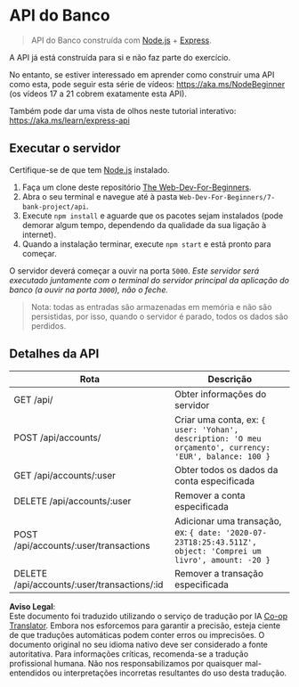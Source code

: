 <!--
CO_OP_TRANSLATOR_METADATA:
{
  "original_hash": "9884f8c8a61cf56214450f8b16a094ce",
  "translation_date": "2025-08-24T13:26:41+00:00",
  "source_file": "7-bank-project/api/README.md",
  "language_code": "pt"
}
-->
# API do Banco

> API do Banco construída com [Node.js](https://nodejs.org) + [Express](https://expressjs.com/).

A API já está construída para si e não faz parte do exercício.

No entanto, se estiver interessado em aprender como construir uma API como esta, pode seguir esta série de vídeos: https://aka.ms/NodeBeginner (os vídeos 17 a 21 cobrem exatamente esta API).

Também pode dar uma vista de olhos neste tutorial interativo: https://aka.ms/learn/express-api

## Executar o servidor

Certifique-se de que tem [Node.js](https://nodejs.org) instalado.

1. Faça um clone deste repositório [The Web-Dev-For-Beginners](https://github.com/microsoft/Web-Dev-For-Beginners).
2. Abra o seu terminal e navegue até à pasta `Web-Dev-For-Beginners/7-bank-project/api`.
3. Execute `npm install` e aguarde que os pacotes sejam instalados (pode demorar algum tempo, dependendo da qualidade da sua ligação à internet).
4. Quando a instalação terminar, execute `npm start` e está pronto para começar.

O servidor deverá começar a ouvir na porta `5000`.
*Este servidor será executado juntamente com o terminal do servidor principal da aplicação do banco (a ouvir na porta `3000`), não o feche.*

> Nota: todas as entradas são armazenadas em memória e não são persistidas, por isso, quando o servidor é parado, todos os dados são perdidos.

## Detalhes da API

Rota                                         | Descrição
---------------------------------------------|------------------------------------
GET    /api/                                 | Obter informações do servidor
POST   /api/accounts/                        | Criar uma conta, ex: `{ user: 'Yohan', description: 'O meu orçamento', currency: 'EUR', balance: 100 }`
GET    /api/accounts/:user                   | Obter todos os dados da conta especificada
DELETE /api/accounts/:user                   | Remover a conta especificada
POST   /api/accounts/:user/transactions      | Adicionar uma transação, ex: `{ date: '2020-07-23T18:25:43.511Z', object: 'Comprei um livro', amount: -20 }`
DELETE  /api/accounts/:user/transactions/:id | Remover a transação especificada

**Aviso Legal**:  
Este documento foi traduzido utilizando o serviço de tradução por IA [Co-op Translator](https://github.com/Azure/co-op-translator). Embora nos esforcemos para garantir a precisão, esteja ciente de que traduções automáticas podem conter erros ou imprecisões. O documento original no seu idioma nativo deve ser considerado a fonte autoritativa. Para informações críticas, recomenda-se a tradução profissional humana. Não nos responsabilizamos por quaisquer mal-entendidos ou interpretações incorretas resultantes do uso desta tradução.